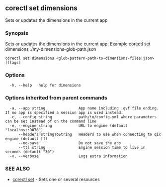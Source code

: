 ## corectl set dimensions

Sets or updates the dimensions in the current app

### Synopsis

Sets or updates the dimensions in the current app. Example corectl set dimensions ./my-dimensions-glob-path.json

```
corectl set dimensions <glob-pattern-path-to-dimensions-files.json> [flags]
```

### Options

```
  -h, --help   help for dimensions
```

### Options inherited from parent commands

```
  -a, --app string               App name including .qvf file ending. If no app is specified a session app is used instead.
  -c, --config string            path/to/config.yml where parameters can be set instead of on the command line
  -e, --engine string            URL to engine (default "localhost:9076")
      --headers stringToString   Headers to use when connecting to qix engine (default [])
      --no-save                  Do not save the app
      --ttl string               Engine session time to live in seconds (default "30")
  -v, --verbose                  Logs extra information
```

### SEE ALSO

* [corectl set](corectl_set.md)	 - Sets one or several resources

